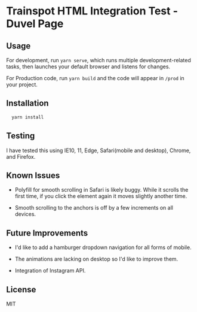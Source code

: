 # Trainspot HTML Integration Test - Duvel Page

## Usage

For development, run `yarn serve`, which runs multiple development-related tasks, then launches your default browser and listens for changes.

For Production code, run `yarn build` and the code will appear in `/prod` in your project.

## Installation

```zsh
  yarn install
```

## Testing

I have tested this using IE10, 11, Edge, Safari(mobile and desktop), Chrome, and Firefox.

## Known Issues

* Polyfill for smooth scrolling in Safari is likely buggy. While it scrolls the first time, if you click the element again it moves slightly another time.

* Smooth scrolling to the anchors is off by a few increments on all devices.

## Future Improvements

* I'd like to add a hamburger dropdown navigation for all forms of mobile.

* The animations are lacking on desktop so I'd like to improve them.

* Integration of Instagram API.

## License

MIT
